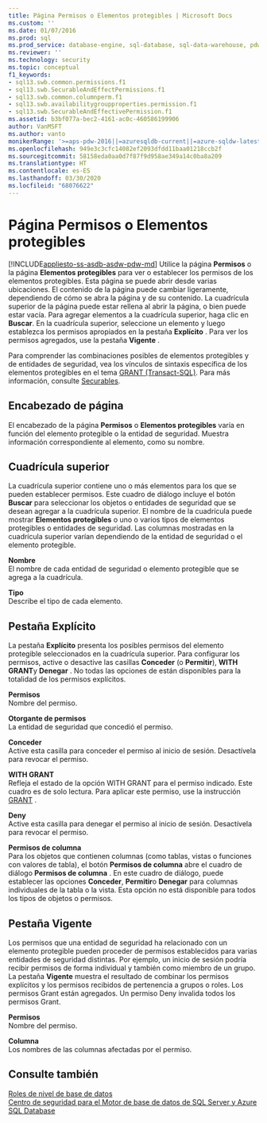 ```yaml
---
title: Página Permisos o Elementos protegibles | Microsoft Docs
ms.custom: ''
ms.date: 01/07/2016
ms.prod: sql
ms.prod_service: database-engine, sql-database, sql-data-warehouse, pdw
ms.reviewer: ''
ms.technology: security
ms.topic: conceptual
f1_keywords:
- sql13.swb.common.permissions.f1
- sql13.swb.SecurableAndEffectPermissions.f1
- sql13.swb.common.columnperm.f1
- sql13.swb.availabilitygroupproperties.permission.f1
- sql13.swb.SecurableAndEffectivePermission.f1
ms.assetid: b3bf077a-bec2-4161-ac0c-460586199906
author: VanMSFT
ms.author: vanto
monikerRange: '>=aps-pdw-2016||=azuresqldb-current||=azure-sqldw-latest||>=sql-server-2016||=sqlallproducts-allversions||>=sql-server-linux-2017||=azuresqldb-mi-current'
ms.openlocfilehash: 949e3c3cfc14082ef2093dfdd11baa01218ccb2f
ms.sourcegitcommit: 58158eda0aa0d7f87f9d958ae349a14c0ba8a209
ms.translationtype: HT
ms.contentlocale: es-ES
ms.lasthandoff: 03/30/2020
ms.locfileid: "68076622"
---
```

# <a name="permissions-or-securables-page"></a>Página Permisos o Elementos protegibles
[!INCLUDE[appliesto-ss-asdb-asdw-pdw-md](../../includes/appliesto-ss-asdb-asdw-pdw-md.md)]
  Utilice la página **Permisos** o la página **Elementos protegibles** para ver o establecer los permisos de los elementos protegibles. Esta página se puede abrir desde varias ubicaciones. El contenido de la página puede cambiar ligeramente, dependiendo de cómo se abra la página y de su contenido. La cuadrícula superior de la página puede estar rellena al abrir la página, o bien puede estar vacía. Para agregar elementos a la cuadrícula superior, haga clic en **Buscar**. En la cuadrícula superior, seleccione un elemento y luego establezca los permisos apropiados en la pestaña **Explícito** . Para ver los permisos agregados, use la pestaña **Vigente** .  
  
 Para comprender las combinaciones posibles de elementos protegibles y de entidades de seguridad, vea los vínculos de sintaxis específica de los elementos protegibles en el tema [GRANT &#40;Transact-SQL&#41;](../../t-sql/statements/grant-transact-sql.md). Para más información, consulte [Securables](../../relational-databases/security/securables.md).  
  
## <a name="page-header"></a>Encabezado de página  
 El encabezado de la página **Permisos** o **Elementos protegibles** varía en función del elemento protegible o la entidad de seguridad. Muestra información correspondiente al elemento, como su nombre.  
  
## <a name="upper-grid"></a>Cuadrícula superior  
 La cuadrícula superior contiene uno o más elementos para los que se pueden establecer permisos. Este cuadro de diálogo incluye el botón **Buscar** para seleccionar los objetos o entidades de seguridad que se desean agregar a la cuadrícula superior. El nombre de la cuadrícula puede mostrar **Elementos protegibles** o uno o varios tipos de elementos protegibles o entidades de seguridad. Las columnas mostradas en la cuadrícula superior varían dependiendo de la entidad de seguridad o el elemento protegible.  
  
 **Nombre**  
 El nombre de cada entidad de seguridad o elemento protegible que se agrega a la cuadrícula.  
  
 **Tipo**  
 Describe el tipo de cada elemento.  
  
## <a name="explicit-tab"></a>Pestaña Explícito  
 La pestaña **Explícito** presenta los posibles permisos del elemento protegible seleccionados en la cuadrícula superior. Para configurar los permisos, active o desactive las casillas **Conceder** (o **Permitir**), **WITH GRANT**y **Denegar** . No todas las opciones de están disponibles para la totalidad de los permisos explícitos.  
  
 **Permisos**  
 Nombre del permiso.  
  
 **Otorgante de permisos**  
 La entidad de seguridad que concedió el permiso.  
  
 **Conceder**  
 Active esta casilla para conceder el permiso al inicio de sesión. Desactívela para revocar el permiso.  
  
 **WITH GRANT**  
 Refleja el estado de la opción WITH GRANT para el permiso indicado. Este cuadro es de solo lectura. Para aplicar este permiso, use la instrucción [GRANT](../../t-sql/statements/grant-transact-sql.md) .  
  
 **Deny**  
 Active esta casilla para denegar el permiso al inicio de sesión. Desactívela para revocar el permiso.  
  
 **Permisos de columna**  
 Para los objetos que contienen columnas (como tablas, vistas o funciones con valores de tabla), el botón **Permisos de columna** abre el cuadro de diálogo **Permisos de columna** . En este cuadro de diálogo, puede establecer las opciones **Conceder**, **Permitir**o **Denegar** para columnas individuales de la tabla o la vista. Esta opción no está disponible para todos los tipos de objetos o permisos.  
  
## <a name="effective-tab"></a>Pestaña Vigente  
 Los permisos que una entidad de seguridad ha relacionado con un elemento protegible pueden proceder de permisos establecidos para varias entidades de seguridad distintas. Por ejemplo, un inicio de sesión podría recibir permisos de forma individual y también como miembro de un grupo. La pestaña **Vigente** muestra el resultado de combinar los permisos explícitos y los permisos recibidos de pertenencia a grupos o roles. Los permisos Grant están agregados. Un permiso Deny invalida todos los permisos Grant.  
  
 **Permisos**  
 Nombre del permiso.  
  
 **Columna**  
 Los nombres de las columnas afectadas por el permiso.  
  
## <a name="see-also"></a>Consulte también  
 [Roles de nivel de base de datos](../../relational-databases/security/authentication-access/database-level-roles.md)   
 [Centro de seguridad para el Motor de base de datos de SQL Server y Azure SQL Database](../../relational-databases/security/security-center-for-sql-server-database-engine-and-azure-sql-database.md)  
  
  
